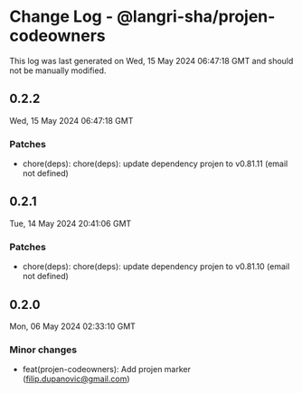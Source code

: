 # Change Log - @langri-sha/projen-codeowners

This log was last generated on Wed, 15 May 2024 06:47:18 GMT and should not be manually modified.

<!-- Start content -->

## 0.2.2

Wed, 15 May 2024 06:47:18 GMT

### Patches

- chore(deps): chore(deps): update dependency projen to v0.81.11 (email not defined)

## 0.2.1

Tue, 14 May 2024 20:41:06 GMT

### Patches

- chore(deps): chore(deps): update dependency projen to v0.81.10 (email not defined)

## 0.2.0

Mon, 06 May 2024 02:33:10 GMT

### Minor changes

- feat(projen-codeowners): Add projen marker (filip.dupanovic@gmail.com)
